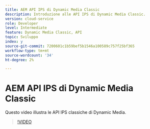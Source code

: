 ```yaml
---
title: AEM API IPS di Dynamic Media Classic
description: Introduzione alle API IPS di Dynamic Media Classic.
version: cloud-service
role: Developer
level: Intermediate
feature: Dynamic Media Classic, API
topic: Sviluppo
index: y
source-git-commit: 7200601c1b59bef5b1546a100589c757f25bf365
workflow-type: tm+mt
source-wordcount: '34'
ht-degree: 2%

---
```



# AEM API IPS di Dynamic Media Classic

Questo video illustra le API IPS classiche di Dynamic Media.

>[!VIDEO](https://video.tv.adobe.com/v/335453?quality=9&learn=on)
